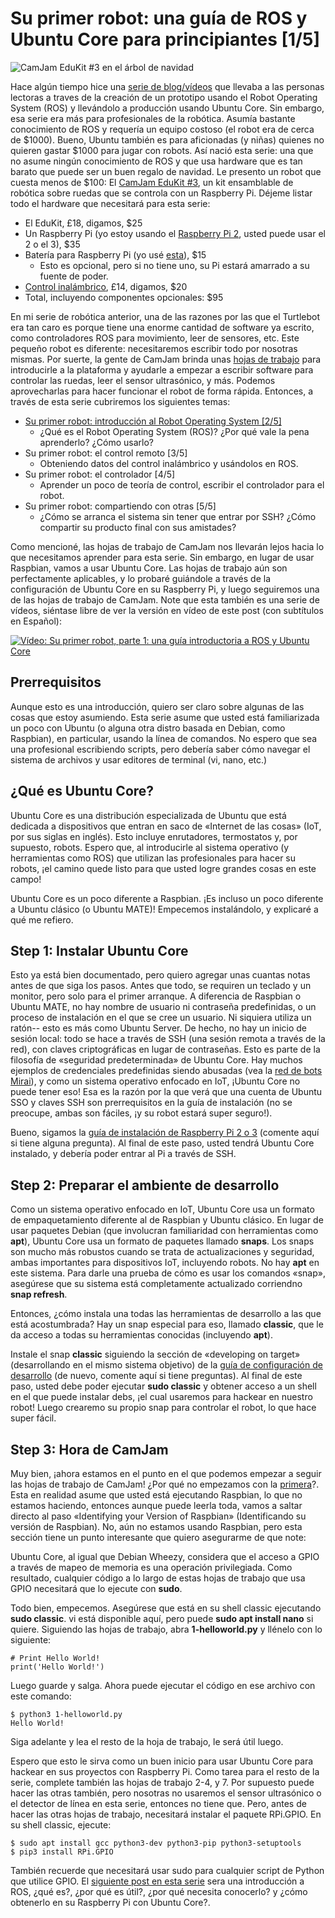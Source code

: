 # Su primer robot: una guía de ROS y Ubuntu Core para principiantes [1/5]

![CamJam EduKit #3 en el árbol de navidad](https://kyrofa.com/uploads/proclaim/image/image/40/BB1A6282_scaled.jpg)

Hace algún tiempo hice una [serie de blog/vídeos](https://kyrofa.com/posts/from-ros-prototype-to-production-on-ubuntu-core-1-5) que llevaba a las personas lectoras a traves de la creación de un prototipo usando el Robot Operating System (ROS) y llevándolo a producción usando Ubuntu Core. Sin embargo, esa serie era más para profesionales de la robótica. Asumía bastante conocimiento de ROS y requería un equipo costoso (el robot era de cerca de $1000). Bueno, Ubuntu también es para aficionadas (y niñas) quienes no quieren gastar $1000 para jugar con robots. Así nació esta serie: una que no asume ningún conocimiento de ROS y que usa hardware que es tan barato que puede ser un buen regalo de navidad. Le presento un robot que cuesta menos de $100: El [CamJam EduKit #3](https://thepihut.com/collections/camjam-edukit/products/camjam-edukit-3-robotics), un kit ensamblable de robótica sobre ruedas que se controla con un Raspberry Pi. Déjeme listar todo el hardware que necesitará para esta serie:

* El EduKit, £18, digamos, $25
* Un Raspberry Pi (yo estoy usando el [Raspberry Pi 2](https://www.raspberrypi.org/products/raspberry-pi-2-model-b/), usted puede usar el 2 o el 3), $35
* Batería para Raspberry Pi (yo usé [esta](https://www.amazon.com/gp/product/B00MWV1TJ6/ref=od_aui_detailpages00?ie=UTF8&psc=1)), $15
  * Esto es opcional, pero si no tiene uno, su Pi estará amarrado a su fuente de poder.
* [Control inalámbrico](https://thepihut.com/collections/raspberry-pi-gaming/products/raspberry-pi-compatible-wireless-gamepad-controller?variant=38135423121), £14, digamos, $20
* Total, incluyendo componentes opcionales: $95

En mi serie de robótica anterior, una de las razones por las que el Turtlebot era tan caro es porque tiene una enorme cantidad de software ya escrito, como controladores ROS para movimiento, leer de sensores, etc. Este pequeño robot es diferente: necesitaremos escribir todo por nosotras mismas. Por suerte, la gente de CamJam brinda unas [hojas de trabajo](http://camjam.me/?page_id=1035) para introducirle a la plataforma y ayudarle a empezar a escribir software para controlar las ruedas, leer el sensor ultrasónico, y más. Podemos aprovecharlas para hacer funcionar el robot de forma rápida. Entonces, a través de esta serie cubriremos los siguientes temas:

* [Su primer robot: introducción al Robot Operating System [2/5]](https://kyrofa.com/posts/your-first-robot-introduction-to-the-robot-operating-system-2-5)
  * ¿Qué es el Robot Operating System (ROS)? ¿Por qué vale la pena aprenderlo? ¿Cómo usarlo?
* Su primer robot: el control remoto [3/5]
  * Obteniendo datos del control inalámbrico y usándolos en ROS.
* Su primer robot: el controlador [4/5]
  * Aprender un poco de teoría de control, escribir el controlador para el robot.
* Su primer robot: compartiendo con otras [5/5]
  * ¿Cómo se arranca el sistema sin tener que entrar por SSH? ¿Cómo compartir su producto final con sus amistades?

Como mencioné, las hojas de trabajo de CamJam nos llevarán lejos hacia lo que necesitamos aprender para esta serie. Sin embargo, en lugar de usar Raspbian, vamos a usar Ubuntu Core. Las hojas de trabajo aún son perfectamente aplicables, y lo probaré guiándole a través de la configuración de Ubuntu Core en su Raspberry Pi, y luego seguiremos una de las hojas de trabajo de CamJam. Note que esta también es una serie de vídeos, siéntase libre de ver la versión en vídeo de este post (con subtítulos en Español):

[![Vídeo: Su primer robot, parte 1: una guía introductoria a ROS y Ubuntu Core](http://img.youtube.com/vi/KidVVqbsIHI/0.jpg)](http://www.youtube.com/watch?v=KidVVqbsIHI)

## Prerrequisitos

Aunque esto es una introducción, quiero ser claro sobre algunas de las cosas que estoy asumiendo. Esta serie asume que usted está familiarizada un poco con Ubuntu (o alguna otra distro basada en Debian, como Raspbian), en particular, usando la línea de comandos. No espero que sea una profesional escribiendo scripts, pero debería saber cómo navegar el sistema de archivos y usar editores de terminal (vi, nano, etc.)

## ¿Qué es Ubuntu Core?

Ubuntu Core es una distribución especializada de Ubuntu que está dedicada a dispositivos que entran en saco de «Internet de las cosas» (IoT, por sus siglas en inglés). Esto incluye enrutadores, termostatos y, por supuesto, robots. Espero que, al introducirle al sistema operativo (y herramientas como ROS) que utilizan las profesionales para hacer su robots, ¡el camino quede listo para que usted logre grandes cosas en este campo!

Ubuntu Core es un poco diferente a Raspbian. ¡Es incluso un poco diferente a Ubuntu clásico (o Ubuntu MATE)! Empecemos instalándolo, y explicaré a qué me refiero.

## Step 1: Instalar Ubuntu Core

Esto ya está bien documentado, pero quiero agregar unas cuantas notas antes de que siga los pasos. Antes que todo, se requiren un teclado y un monitor, pero solo para el primer arranque. A diferencia de Raspbian o Ubuntu MATE, no hay nombre de usuario ni contraseña predefinidas, o un proceso de instalación en el que se cree un usuario. Ni siquiera utiliza un ratón-- esto es más como Ubuntu Server. De hecho, no hay un inicio de sesión local: todo se hace a través de SSH (una sesión remota a través de la red), con claves criptográficas en lugar de contraseñas. Esto es parte de la filosofía de «seguridad predeterminada» de Ubuntu Core. Hay muchos ejemplos de credenciales predefinidas siendo abusadas (vea la [red de bots Mirai](https://en.wikipedia.org/wiki/Mirai_(malware))), y como un sistema operativo enfocado en IoT, ¡Ubuntu Core no puede tener eso! Esa es la razón por la que verá que una cuenta de Ubuntu SSO y claves SSH son prerrequisitos en la guía de instalación (no se preocupe, ambas son fáciles, ¡y su robot estará super seguro!).

Bueno, sigamos la [guía de instalación de Raspberry Pi 2 o 3](https://developer.ubuntu.com/core/get-started/raspberry-pi-2-3) (comente aquí si tiene alguna pregunta). Al final de este paso, usted tendrá Ubuntu Core instalado, y debería poder entrar al Pi a través de SSH.

## Step 2: Preparar el ambiente de desarrollo

Como un sistema operativo enfocado en IoT, Ubuntu Core usa un formato de empaquetamiento diferente al de Raspbian y Ubuntu clásico. En lugar de usar paquetes Debian (que involucran familiaridad con herramientas como **apt**), Ubuntu Core usa un formato de paquetes llamado **snaps**. Los snaps son mucho más robustos cuando se trata de actualizaciones y seguridad, ambas importantes para dispositivos IoT, incluyendo robots. No hay **apt** en este sistema. Para darle una prueba de cómo es usar los comandos «snap», asegúrese que su sistema está completamente actualizado corriendno **snap refresh**.

Entonces, ¿cómo instala una todas las herramientas de desarrollo a las que está acostumbrada? Hay un snap especial para eso, llamado **classic**, que le da acceso a todas su herramientas conocidas (incluyendo **apt**).

Instale el snap **classic** siguiendo la sección de «developing on target» (desarrollando en el mismo sistema objetivo) de la [guía de configuración de desarrollo](https://developer.ubuntu.com/core/get-started/developer-setup) (de nuevo, comente aquí si tiene preguntas). Al final de este paso, usted debe poder ejecutar **sudo classic** y obtener acceso a un shell en el que puede instalar debs, ¡el cual usaremos para hackear en nuestro robot! Luego crearemo su propio snap para controlar el robot, lo que hace super fácil.

## Step 3: Hora de CamJam

Muy bien, ¡ahora estamos en el punto en el que podemos empezar a seguir las hojas de trabajo de CamJam! ¿Por qué no empezamos con la [primera](https://github.com/CamJam-EduKit/EduKit3/raw/master/CamJam%20EduKit%203%20-%20Robotics%20Worksheet%201%20-%20Introduction.pdf)?. Esta en realidad asume que usted está ejecutando Raspbian, lo que no estamos haciendo, entonces aunque puede leerla toda, vamos a saltar directo al paso «Identifying your Version of Raspbian» (Identificando su versión de Raspbian). No, aún no estamos usando Raspbian, pero esta sección tiene un punto interesante que quiero asegurarme de que note:

Ubuntu Core, al igual que Debian Wheezy, considera que el acceso a GPIO a través de mapeo de memoria es una operación privilegiada. Como resultado, cualquier código a lo largo de estas hojas de trabajo que usa GPIO necesitará que lo ejecute con **sudo**.

Todo bien, empecemos. Asegúrese que está en su shell classic ejecutando **sudo classic**. vi está disponible aquí, pero puede **sudo apt install nano** si quiere. Siguiendo las hojas de trabajo, abra **1-helloworld.py** y llénelo con lo siguiente:

```
# Print Hello World!
print('Hello World!')
```

Luego guarde y salga. Ahora puede ejecutar el código en ese archivo con este comando:

```
$ python3 1-helloworld.py
Hello World!
```

Siga adelante y lea el resto de la hoja de trabajo, le será útil luego.

Espero que esto le sirva como un buen inicio para usar Ubuntu Core para hackear en sus proyectos con Raspberry Pi. Como tarea para el resto de la serie, complete también las hojas de trabajo 2-4, y 7. Por supuesto puede hacer las otras también, pero nosotras no usaremos el sensor ultrasónico o el detector de línea en esta serie, entonces no tiene que. Pero, antes de hacer las otras hojas de trabajo, necesitará instalar el paquete RPi.GPIO. En su shell classic, ejecute:

```
$ sudo apt install gcc python3-dev python3-pip python3-setuptools
$ pip3 install RPi.GPIO
```

También recuerde que necesitará usar sudo para cualquier script de Python que utilice GPIO. El [siguiente post en esta serie](https://kyrofa.com/posts/your-first-robot-introduction-to-the-robot-operating-system-2-5) sera una introducción a ROS, ¿qué es?, ¿por qué es útil?, ¿por qué necesita conocerlo? y ¿cómo obtenerlo en su Raspberry Pi con Ubuntu Core?.
